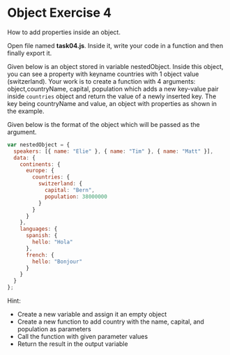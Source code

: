 # Object Exercise 4

How to add properties inside an object.

Open file named **task04.js**. Inside it, write your code in a function and then finally export it.

Given below is an object stored in variable nestedObject. Inside this object,
you can see a property with keyname countries with 1 object value (switzerland).
Your work is to create a function with 4 arguments: object,countryName, capital, population which
adds a new key-value pair inside `countries` object and return the value of a newly inserted key.
The key being countryName and value, an object with properties as shown in the example.

Given below is the format of the object which will be passed as the argument.

```js
var nestedObject = {
  speakers: [{ name: "Elie" }, { name: "Tim" }, { name: "Matt" }],
  data: {
    continents: {
      europe: {
        countries: {
          switzerland: {
            capital: "Bern",
            population: 38000000
          }
        }
      }
    },
    languages: {
      spanish: {
        hello: "Hola"
      },
      french: {
        hello: "Bonjour"
      }
    }
  }
};
```

Hint:

- Create a new variable and assign it an empty object
- Create a new function to add country with the name, capital, and population as parameters
- Call the function with given parameter values
- Return the result in the output variable